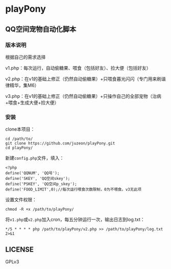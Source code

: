 # playPony

## QQ空间宠物自动化脚本

### 版本说明

根据自己的需求选择

v1.php：每次运行，自动偷糖果、喂食（包括好友）、捡大便（包括好友）

v2.php：在v1的基础上修正（仍然自动偷糖果）+只喂食暮光闪闪（专门用来刷谐律精华，集M6）

v3.php：在v1的基础上修正（仍然自动偷糖果）+只操作自己的全部宠物（治病+喂食+生成大便+捡大便）

### 安装

clone本项目：

	cd /path/to/
	git clone https://github.com/juzeon/playPony.git
	cd playPony/

新建`config.php`文件，填入：

```
<?php
define('QQNUM', 'QQ号');
define('SKEY', 'QQ空间skey');
define('PSKEY', 'QQ空间p_skey');
define('FOOD_LIMIT',0);//每次运行喂食次数限制，0为不喂食。v3无此项
```

设置文件权限：

	chmod -R +x /path/to/playPony/

将`v1.php`或`v2.php`加入cron，每五分钟运行一次，输出日志到log.txt：

	*/5 * * * * php /path/to/playPony/v2.php >> /path/to/playPony/log.txt 2>&1
	

## LICENSE

GPLv3